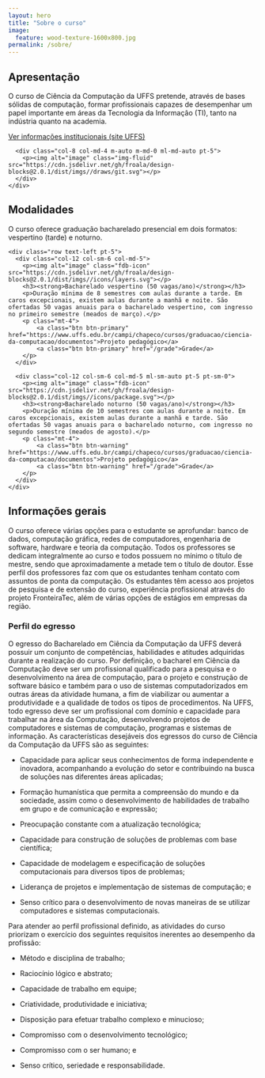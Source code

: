 ```yaml
---
layout: hero
title: "Sobre o curso"
image:
  feature: wood-texture-1600x800.jpg
permalink: /sobre/
---
```


<section class="fdb-block">
  <div class="container">
    <div class="row align-items-center pt-2 pt-lg-5">
      <div class="col-12 col-md-8 col-lg-7">
        <h2>Apresentação</h2>
        <p class="lead">O curso de Ciência da Computação da UFFS pretende, através de bases sólidas de computação, formar profissionais capazes de desempenhar um papel importante em áreas da Tecnologia da Informação (TI), tanto na indústria quanto na academia.</p>
        <p class="mt-4"><a class="btn btn-info" href="https://www.uffs.edu.br/campi/chapeco/cursos/graduacao/ciencia-da-computacao/">Ver informações institucionais (site UFFS)</a></p>
      </div>

      <div class="col-8 col-md-4 m-auto m-md-0 ml-md-auto pt-5">
        <p><img alt="image" class="img-fluid" src="https://cdn.jsdelivr.net/gh/froala/design-blocks@2.0.1/dist/imgs//draws/git.svg"></p>
      </div>
    </div>
  </div>
</section>


<section class="fdb-block">
  <div class="container">
    <div class="row justify-content-center">
      <div class="col-12 text-left">
        <h2>Modalidades</h2>
        <p class="lead">O curso oferece graduação bacharelado presencial em dois formatos: vespertino (tarde) e noturno.</p>
      </div>
    </div>

    <div class="row text-left pt-5">
      <div class="col-12 col-sm-6 col-md-5">
        <p><img alt="image" class="fdb-icon" src="https://cdn.jsdelivr.net/gh/froala/design-blocks@2.0.1/dist/imgs//icons/layers.svg"></p>
        <h3><strong>Bacharelado vespertino (50 vagas/ano)</strong></h3>
        <p>Duração mínima de 8 semestres com aulas durante a tarde. Em caros excepcionais, existem aulas durante a manhã e noite. São ofertadas 50 vagas anuais para o bacharelado vespertino, com ingresso no primeiro semestre (meados de março).</p>
        <p class="mt-4">
            <a class="btn btn-primary" href="https://www.uffs.edu.br/campi/chapeco/cursos/graduacao/ciencia-da-computacao/documentos">Projeto pedagógico</a>
            <a class="btn btn-primary" href="/grade">Grade</a>
        </p>
      </div>

      <div class="col-12 col-sm-6 col-md-5 ml-sm-auto pt-5 pt-sm-0">
        <p><img alt="image" class="fdb-icon" src="https://cdn.jsdelivr.net/gh/froala/design-blocks@2.0.1/dist/imgs//icons/package.svg"></p>
        <h3><strong>Bacharelado noturno (50 vagas/ano)</strong></h3>
        <p>Duração mínima de 10 semestres com aulas durante a noite. Em caros excepcionais, existem aulas durante a manhã e tarde. São ofertadas 50 vagas anuais para o bacharelado noturno, com ingresso no segundo semestre (meados de agosto).</p>
        <p class="mt-4">
            <a class="btn btn-warning" href="https://www.uffs.edu.br/campi/chapeco/cursos/graduacao/ciencia-da-computacao/documentos">Projeto pedagógico</a>
            <a class="btn btn-warning" href="/grade">Grade</a>
        </p>
      </div>
    </div>
  </div>
</section>

## Informações gerais

<p class="text-justify">O curso oferece várias opções para o estudante se aprofundar: banco de dados, computação gráfica, redes de computadores, engenharia de software, hardware e teoria da computação. Todos os professores se dedicam integralmente ao curso e todos possuem no mínimo o título de mestre, sendo que aproximadamente a metade tem o título de doutor. Esse perfil dos professores faz com que os estudantes tenham contato com assuntos de ponta da computação. Os estudantes têm acesso aos projetos de pesquisa e de extensão do curso, experiência profissional através do projeto FronteiraTec, além de várias opções de estágios em empresas da região.</p>

### Perfil do egresso

<p class="text-justify">O egresso do Bacharelado em Ciência da Computação da UFFS deverá possuir um conjunto de competências, habilidades e atitudes adquiridas durante a realização do curso. Por definição, o bacharel em Ciência da Computação deve ser um profissional qualificado para a pesquisa e o desenvolvimento na área de computação, para o projeto e construção de software básico e também para o uso de sistemas computadorizados em outras áreas da atividade humana, a fim de viabilizar ou aumentar a produtividade e a qualidade de todos os tipos de procedimentos. Na UFFS, todo egresso deve ser um profissional com domínio e capacidade para trabalhar na área da Computação, desenvolvendo projetos de computadores e sistemas de computação, programas e sistemas de informação. As características desejáveis dos egressos do curso de Ciência da Computação da UFFS são as seguintes:</p>

- Capacidade para aplicar seus conhecimentos de forma independente e inovadora, acompanhando a evolução do setor e contribuindo na busca de soluções nas diferentes áreas aplicadas;

- Formação humanística que permita a compreensão do mundo e da sociedade, assim como o desenvolvimento de habilidades de trabalho em grupo e de comunicação e expressão;

- Preocupação constante com a atualização tecnológica;

- Capacidade para construção de soluções de problemas com base científica;

- Capacidade de modelagem e especificação de soluções computacionais para diversos tipos de problemas;

- Liderança de projetos e implementação de sistemas de computação; e

- Senso crítico para o desenvolvimento de novas maneiras de se utilizar computadores e sistemas computacionais.

Para atender ao perfil profissional definido, as atividades do curso priorizam o exercício dos seguintes requisitos inerentes ao desempenho da profissão:

- Método e disciplina de trabalho;

- Raciocínio lógico e abstrato;

- Capacidade de trabalho em equipe;

- Criatividade, produtividade e iniciativa;

- Disposição para efetuar trabalho complexo e minucioso;

- Compromisso com o desenvolvimento tecnológico;

- Compromisso com o ser humano; e

- Senso crítico, seriedade e responsabilidade.